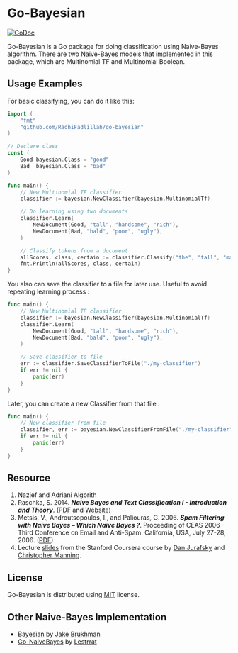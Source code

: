 # Go-Bayesian

[![GoDoc](https://godoc.org/github.com/RadhiFadlillah/go-bayesian?status.png)](https://godoc.org/github.com/RadhiFadlillah/go-bayesian)

Go-Bayesian is a Go package for doing classification using Naive-Bayes algorithm. There are two Naive-Bayes models that implemented in this package, which are Multinomial TF and Multinomial Boolean.

## Usage Examples

For basic classifying, you can do it like this:

```go
import (
	"fmt"
	"github.com/RadhiFadlillah/go-bayesian"
)

// Declare class
const (
	Good bayesian.Class = "good"
	Bad  bayesian.Class = "bad"
)

func main() {
	// New Multinomial TF classifier
	classifier := bayesian.NewClassifier(bayesian.MultinomialTf)

	// Do learning using two documents
	classifier.Learn(
		NewDocument(Good, "tall", "handsome", "rich"),
		NewDocument(Bad, "bald", "poor", "ugly"),
	)

	// Classify tokens from a document
	allScores, class, certain := classifier.Classify("the", "tall", "man")
	fmt.Println(allScores, class, certain)
}
```

You also can save the classifier to a file for later use. Useful to avoid repeating learning process :

```go
func main() {
	// New Multinomial TF classifier
	classifier := bayesian.NewClassifier(bayesian.MultinomialTf)
	classifier.Learn(
		NewDocument(Good, "tall", "handsome", "rich"),
		NewDocument(Bad, "bald", "poor", "ugly"),
	)

	// Save classifier to file
	err := classifier.SaveClassifierToFile("./my-classifier")
	if err != nil {
		panic(err)
	}
}
```

Later, you can create a new Classifier from that file :

```go
func main() {
	// New classifier from file
	classifier, err := bayesian.NewClassifierFromFile("./my-classifier")
	if err != nil {
		panic(err)
	}
}
```

## Resource

1. Nazief and Adriani Algorith
2. Raschka, S. 2014. ___Naive Bayes and Text Classification I - Introduction and Theory___. ([PDF](https://arxiv.org/abs/1410.5329v3) and [Website](http://sebastianraschka.com/Articles/2014_naive_bayes_1.html#3_3_multivariate))
3. Metsis, V.,  Androutsopoulos, I., and Paliouras, G. 2006. ___Spam Filtering with Naive Bayes – Which Naive Bayes ?___. Proceeding of CEAS 2006 - Third Conference on Email and Anti-Spam. California, USA, July 27-28, 2006. ([PDF](http://nlp.cs.aueb.gr/pubs/ceas2006_paper.pdf))
4. Lecture [slides](https://web.stanford.edu/~jurafsky/NLPCourseraSlides.html) from the Stanford Coursera course by [Dan Jurafsky](http://web.stanford.edu/~jurafsky/) and [Christopher Manning](http://nlp.stanford.edu/manning/).

## License

Go-Bayesian is distributed using [MIT](http://choosealicense.com/licenses/mit/) license.

## Other Naive-Bayes Implementation

- [Bayesian](https://github.com/jbrukh/bayesian) by [Jake Brukhman](https://github.com/jbrukh)
- [Go-NaiveBayes](https://github.com/lestrrat/go-naivebayes) by [Lestrrat](https://github.com/lestrrat)
